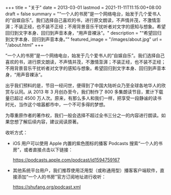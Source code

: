 +++
title = "关于"
date = 2013-03-01
lastmod = 2021-11-11T11:15:00+08:00
draft = false
summary = "“一个人的书房”是一个网络电台，始发于几个爱书人的“自娱自乐”。我们选择自己喜欢的书，进行原文朗读，不声情并茂，不激情澎湃；不装正经，也不装不正经；不用背景音乐干扰听者对文字的感知与想象。希望回归到文字本身、回归到声音本身，“用声音裸泳”。"
description = "“希望回归到文字本身、回归到声音本身。”"
featured_image = "/images/about.jpg"
url = "/about.html"
+++

“一个人的书房”是一个网络电台，始发于几个爱书人的“自娱自乐”。我们选择自己喜欢的书，进行原文朗读，不声情并茂，不激情澎湃；不装正经，也不装不正经；不用背景音乐干扰听者对文字的感知与想象。希望回归到文字本身、回归到声音本身，“用声音裸泳”。

出乎我们预料的是，节目一经问世，便得到了中国大陆听众乃至全球各地华人的欣赏与认同。从 2013 年 3 月创办至今，我们制作了 800 多集朗读节目，累计下载量已超过 4500 万人次。原来，有那么多人和我们一样，把享受一段静谧的读书时光，当作这个喧嚣都市中，一个不可多得的梦想。

为尊重原作者的著作权，我们一般会选择不超过全书三分之一的内容进行朗读。如果您想了解后续内容，建议阅读原著。

收听方式：

-   iOS 用户可以使用 Apple 内置的紫色图标的播客 Podcasts 搜索“一个人的书房”，或者直接点击以下链接：

    <https://podcasts.apple.com/podcast/id1594759167>

-   其他系统平台用户，我们推荐使用泛用型（或称通用型）播客客户端软件，直接添加“一个人的书房”官方订阅地址进行收听：

    <https://shufang.org/podcast.xml>
